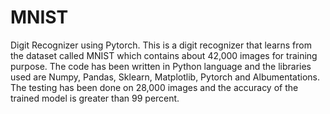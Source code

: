 # MNIST
Digit Recognizer using Pytorch.
This is a digit recognizer that learns from the dataset called MNIST which contains about 42,000 images for training purpose. The code has been written in Python language and the libraries used are Numpy, Pandas, Sklearn, Matplotlib, Pytorch and Albumentations. The testing has been done on 28,000 images and the accuracy of the trained model is greater than 99 percent.
